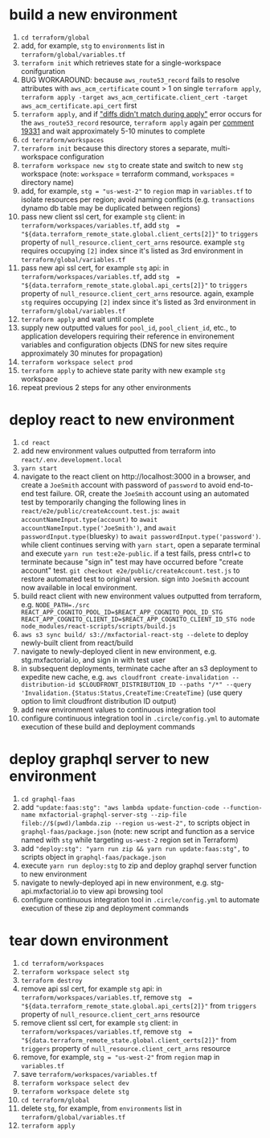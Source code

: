# build a new environment
1. `cd terraform/global`
1. add, for example, `stg` to `environments` list in `terraform/global/variables.tf`
1. `terraform init` which retrieves state for a single-workspace conifguration
1. BUG WORKAROUND: because `aws_route53_record` fails to resolve attributes with `aws_acm_certificate` count > 1  on single `terraform apply`, `terraform apply -target aws_acm_certificate.client_cert -target aws_acm_certificate.api_cert` first
1. `terraform apply`, and if ["diffs didn't match during apply"](https://github.com/hashicorp/terraform/issues/19331) error occurs for the `aws_route53_record` resource, `terraform apply` again per [comment 19331](https://github.com/hashicorp/terraform/issues/19331#issue-379115920) and wait approximately 5-10 minutes to complete
1. `cd terraform/workspaces`
1. `terraform init` because this directory stores a separate, multi-workspace configuration
1. `terraform workspace new stg` to create state and switch to new `stg` workspace (note: `workspace` = terraform command, `workspaces` = directory name)
1. add, for example, `stg = "us-west-2"` to `region` map in `variables.tf` to isolate resources per region; avoid naming conflicts (e.g. `transactions` dynamo db table may be duplicated between regions)
1. pass new client ssl cert, for example `stg` client:  in `terraform/workspaces/variables.tf`, add `stg  = "${data.terraform_remote_state.global.client_certs[2]}"` to `triggers` property of `null_resource.client_cert_arns` resource. example `stg` requires occupying `[2]` index since it's listed as 3rd environment in `terraform/global/variables.tf`
1. pass new api ssl cert, for example `stg` api:  in `terraform/workspaces/variables.tf`, add `stg  = "${data.terraform_remote_state.global.api_certs[2]}"` to `triggers` property of `null_resource.client_cert_arns` resource. again, example `stg` requires occupying `[2]` index since it's listed as 3rd environment in `terraform/global/variables.tf`
1. `terraform apply` and wait until complete
1. supply new outputted values for `pool_id`, `pool_client_id`, etc., to application developers requiring their reference in environement variables and configuration objects (DNS for new sites require approximately 30 minutes for propagation)
1. `terraform workspace select prod`
1. `terraform apply` to achieve state parity with new example `stg` workspace
1. repeat previous 2 steps for any other environments

# deploy react to new environment
1. `cd react`
1. add new environment values outputted from terraform into `react/.env.development.local`
1. `yarn start`
1. navigate to the react client on http://localhost:3000 in a browser, and create a `JoeSmith` account with password of `password` to avoid end-to-end test failure. OR, create the `JoeSmith` account using an automated test by temporarily changing the following lines in `react/e2e/public/createAccount.test.js`: `await accountNameInput.type(account)` to `await accountNameInput.type('JoeSmith')`, and `await passwordInput.type(`bluesky`)` to `await passwordInput.type('password')`. while client continues serving with `yarn start`, open a separate terminal and execute `yarn run test:e2e-public`. if a test fails, press cntrl+c to terminate because "sign in" test may have occurred before "create account" test. `git checkout e2e/public/createAccount.test.js` to restore automated test to original version. sign into `JoeSmith` account now available in local environment.
1. build react client with new environment values outputted from terraform, e.g. `NODE_PATH=./src REACT_APP_COGNITO_POOL_ID=$REACT_APP_COGNITO_POOL_ID_STG REACT_APP_COGNITO_CLIENT_ID=$REACT_APP_COGNITO_CLIENT_ID_STG node node_modules/react-scripts/scripts/build.js`
1. `aws s3 sync build/ s3://mxfactorial-react-stg --delete` to deploy newly-built client from react/build
1. navigate to newly-deployed client in new environment, e.g. stg.mxfactorial.io, and sign in with test user
1. in subsequent deployments, terminate cache after an s3 deployment to expedite new cache, e.g. `aws cloudfront create-invalidation --distribution-id $CLOUDFRONT_DISTRIBUTION_ID --paths "/*" --query 'Invalidation.{Status:Status,CreateTime:CreateTime}` (use query option to limit cloudfront distribution ID output)
1. add new environment values to continuous integration tool
1. configure continuous integration tool in `.circle/config.yml` to automate execution of these build and deployment commands

# deploy graphql server to new environment
1. `cd graphql-faas`
1. add `"update:faas:stg": "aws lambda update-function-code --function-name mxfactorial-graphql-server-stg --zip-file fileb://$(pwd)/lambda.zip --region us-west-2",` to scripts object in `graphql-faas/package.json` (note: new script and function as a service named with `stg` while targeting `us-west-2` region set in Terraform)
1. add `"deploy:stg": "yarn run zip && yarn run update:faas:stg",` to scripts object in `graphql-faas/package.json`
1. execute `yarn run deploy:stg` to zip and deploy graphql server function to new environment
1. navigate to newly-deployed api in new environment, e.g. stg-api.mxfactorial.io to view api browsing tool
1. configure continuous integration tool in `.circle/config.yml` to automate execution of these zip and deployment commands

# tear down environment
1. `cd terraform/workspaces`
1. `terraform workspace select stg`
1. `terraform destroy`
1. remove api ssl cert, for example `stg` api:  in `terraform/workspaces/variables.tf`, remove `stg  = "${data.terraform_remote_state.global.api_certs[2]}"` from `triggers` property of `null_resource.client_cert_arns` resource
1. remove client ssl cert, for example `stg` client:  in `terraform/workspaces/variables.tf`, remove `stg  = "${data.terraform_remote_state.global.client_certs[2]}"` from `triggers` property of `null_resource.client_cert_arns` resource
1. remove, for example, `stg = "us-west-2"` from `region` map in `variables.tf`
1. save `terraform/workspaces/variables.tf`
1. `terraform workspace select dev`
1. `terraform workspace delete stg`
1. `cd terraform/global`
1. delete `stg`, for example,  from `environments` list in `terraform/global/variables.tf`
1. `terraform apply`